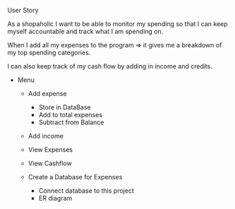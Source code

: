 User Story

As a shopaholic I want to be able to monitor my spending so that 
I can keep myself accountable and track what I am spending on.

When I add all my expenses to the program => it gives me a breakdown 
of my top spending categories.

I can also keep track of my cash flow by adding in income and credits.


- Menu
  - Add expense
    - Store in DataBase
    - Add to total expenses
    - Subtract from Balance
  - Add income
  - View Expenses
  - View Cashflow

  - Create a Database for Expenses
    - Connect database to this project
    - ER diagram
    